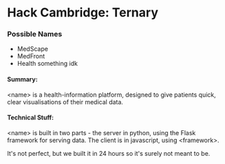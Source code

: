 # Hack Cambridge: Ternary

### Possible Names
* MedScape
* MedFront
* Health something idk

#### Summary:
\<name\> is a health-information platform, designed to give patients quick, clear visualisations of their medical data.

#### Technical Stuff:
\<name\> is built in two parts - the server in python, using the Flask framework for serving data. The client is in javascript, using \<framework\>.

It's not perfect, but we built it in 24 hours so it's surely not meant to be.

